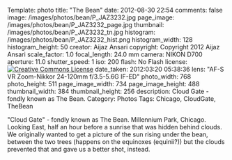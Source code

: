 Template: photo
title: "The Bean"
date: 2012-08-30 22:54
comments: false
image: /images/photos/bean/P_JAZ3232.jpg
page_image: /images/photos/bean/P_JAZ3232_page.jpg
thumbnail: /images/photos/bean/P_JAZ3232_tn.jpg
histogram: /images/photos/bean/P_JAZ3232_hist.png
histogram_width: 128
histogram_height: 50
creator: Aijaz Ansari
copyright: Copyright 2012 Aijaz Ansari
scale_factor: 1.0
focal_length: 24.0 mm
camera: NIKON D700
aperture: 11.0
shutter_speed: 1
iso: 200
flash: No Flash
license: <a rel="license" href="http://creativecommons.org/licenses/by-nc-nd/3.0/deed.en_US"><img alt="Creative Commons License" style="border-width:0" src="http://i.creativecommons.org/l/by-nc-nd/3.0/80x15.png" /></a>
date_taken: 2012:03:20 05:38:36
lens: "AF-S VR Zoom-Nikkor 24-120mm f/3.5-5.6G IF-ED"
photo_width: 768
photo_height: 511
page_image_width: 734
page_image_height: 488
thumbnail_width: 384
thumbnail_height: 256
description: Cloud Gate - fondly known as The Bean.
Category: Photos
Tags: Chicago, CloudGate, TheBean

"Cloud Gate" - fondly known as The Bean. Millennium Park, Chicago. Looking
East, half an hour before a sunrise that was hidden behind
clouds.<!-- more --> We originally wanted to get a picture of the sun
rising under the bean, between the two trees (happens on the equinoxes
(equinii?)) but the clouds prevented that and gave us a better shot,
instead. 
